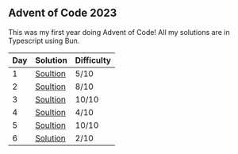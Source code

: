 ## Advent of Code 2023

This was my first year doing Advent of Code! All my solutions are in Typescript using Bun.

| Day | Solution                 | Difficulty |
| --- | ------------------------ | ---------- |
| 1   | [ Soultion](/2023/day-1) | 5/10       |
| 2   | [ Soultion](/2023/day-2) | 8/10       |
| 3   | [ Soultion](/2023/day-3) | 10/10      |
| 4   | [ Soultion](/2023/day-4) | 4/10       |
| 5   | [ Soultion](/2023/day-5) | 10/10      |
| 6   | [Solution](/2023/day-6/) | 2/10       |
